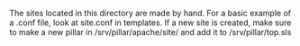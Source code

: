 The sites located in this directory are made by hand. For a basic example of a .conf file, look at site.conf in templates. 
If a new site is created, make sure to make a new pillar in /srv/pillar/apache/site/ and add it to /srv/pillar/top.sls 

